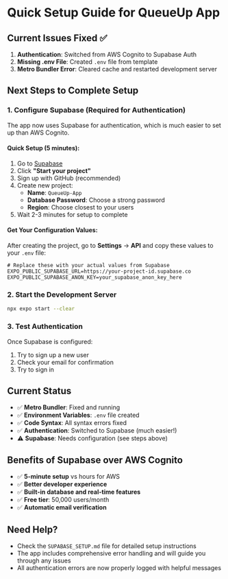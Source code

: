 # Quick Setup Guide for QueueUp App

## Current Issues Fixed ✅

1. **Authentication**: Switched from AWS Cognito to Supabase Auth
2. **Missing .env File**: Created `.env` file from template
3. **Metro Bundler Error**: Cleared cache and restarted development server

## Next Steps to Complete Setup

### 1. Configure Supabase (Required for Authentication)

The app now uses Supabase for authentication, which is much easier to set up than AWS Cognito.

#### Quick Setup (5 minutes):
1. Go to [Supabase](https://supabase.com)
2. Click **"Start your project"**
3. Sign up with GitHub (recommended)
4. Create new project:
   - **Name**: `QueueUp-App`
   - **Database Password**: Choose a strong password
   - **Region**: Choose closest to your users
5. Wait 2-3 minutes for setup to complete

#### Get Your Configuration Values:
After creating the project, go to **Settings** → **API** and copy these values to your `.env` file:

```env
# Replace these with your actual values from Supabase
EXPO_PUBLIC_SUPABASE_URL=https://your-project-id.supabase.co
EXPO_PUBLIC_SUPABASE_ANON_KEY=your_supabase_anon_key_here
```

### 2. Start the Development Server

```bash
npx expo start --clear
```

### 3. Test Authentication

Once Supabase is configured:
1. Try to sign up a new user
2. Check your email for confirmation
3. Try to sign in

## Current Status

- ✅ **Metro Bundler**: Fixed and running
- ✅ **Environment Variables**: `.env` file created
- ✅ **Code Syntax**: All syntax errors fixed
- ✅ **Authentication**: Switched to Supabase (much easier!)
- ⚠️ **Supabase**: Needs configuration (see steps above)

## Benefits of Supabase over AWS Cognito

- ✅ **5-minute setup** vs hours for AWS
- ✅ **Better developer experience**
- ✅ **Built-in database and real-time features**
- ✅ **Free tier**: 50,000 users/month
- ✅ **Automatic email verification**

## Need Help?

- Check the `SUPABASE_SETUP.md` file for detailed setup instructions
- The app includes comprehensive error handling and will guide you through any issues
- All authentication errors are now properly logged with helpful messages
